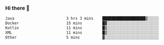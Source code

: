 ### Hi there 👋

<!--START_SECTION:waka-->

```txt
Java                       3 hrs 3 mins    ███████████████████▒░░░░░   77.27 %
Docker                     15 mins         █▓░░░░░░░░░░░░░░░░░░░░░░░   06.65 %
Kotlin                     11 mins         █▒░░░░░░░░░░░░░░░░░░░░░░░   04.92 %
XML                        11 mins         █▒░░░░░░░░░░░░░░░░░░░░░░░   04.79 %
Other                      5 mins          ▓░░░░░░░░░░░░░░░░░░░░░░░░   02.34 %
```

<!--END_SECTION:waka-->

<!--
**jerry-shao/jerry-shao** is a ✨ _special_ ✨ repository because its `README.md` (this file) appears on your GitHub profile.

Here are some ideas to get you started:

- 🔭 I’m currently working on ...
- 🌱 I’m currently learning ...
- 👯 I’m looking to collaborate on ...
- 🤔 I’m looking for help with ...
- 💬 Ask me about ...
- 📫 How to reach me: ...
- 😄 Pronouns: ...
- ⚡ Fun fact: ...
-->
